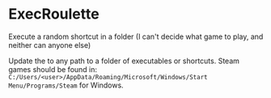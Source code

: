 # ExecRoulette
Execute a random shortcut in a folder (I can't decide what game to play, and neither can anyone else)

Update the <Insert path here> to any path to a folder of executables or shortcuts.
Steam games should be found in: `C:/Users/<user>/AppData/Roaming/Microsoft/Windows/Start Menu/Programs/Steam` for Windows.
